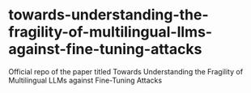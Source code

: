 # towards-understanding-the-fragility-of-multilingual-llms-against-fine-tuning-attacks
Official repo of the paper titled Towards Understanding the Fragility of Multilingual LLMs against Fine-Tuning Attacks
